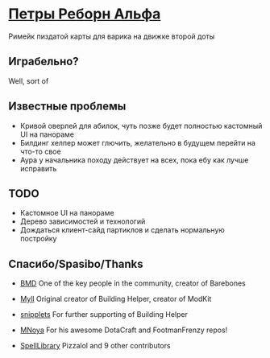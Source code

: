 # [Петры Реборн Альфа](http://steamcommunity.com/sharedfiles/filedetails/?id=483720948)
Римейк пиздатой карты для варика на движке второй доты

## Играбельно?
Well, sort of

## Известные проблемы
 - Кривой оверлей для абилок, чуть позже будет полностью кастомный UI на панораме
 - Билдинг хелпер может глючить, желательно в будущем перейти на что-то свое
 - Аура у начальника походу действует на всех, пока ебу как лучше исправить

## TODO
 - Кастомное UI на панораме
 - Дерево зависимостей и технологий
 - Дождаться клиент-сайд партиклов и сделать нормальную постройку

## Спасибо/Spasibo/Thanks
 - [BMD](https://github.com/bmddota) One of the key people in the community, creator of Barebones
 - [Myll](https://github.com/Myll) Original creator of Building Helper, creator of ModKit
 - [snipplets](https://github.com/snipplets) For further supporting of Building Helper
 - [MNoya](https://github.com/MNoya) For his awesome DotaCraft and FootmanFrenzy repos!

 - [SpellLibrary](https://github.com/Pizzalol/SpellLibrary) Pizzalol and 9 other contributors